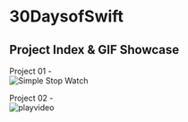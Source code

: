 # 30DaysofSwift

## Project Index & GIF Showcase ##

Project 01 - <br> ![Simple Stop Watch](https://user-images.githubusercontent.com/80515499/159593552-13110b9a-30be-48d5-95e1-0cdc0158371f.gif)

Project 02 - <br> ![playvideo](https://user-images.githubusercontent.com/80515499/159593560-c9819b1e-ee3b-4767-839e-3a43cb190089.gif)


